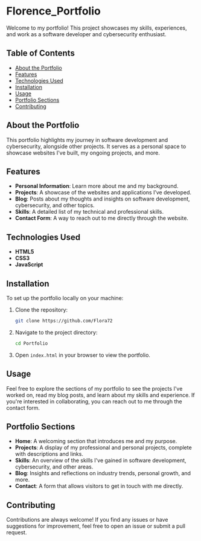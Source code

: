 

# Florence_Portfolio

Welcome to my portfolio! This project showcases my skills, experiences, and work as a software developer and cybersecurity enthusiast.

## Table of Contents
- [About the Portfolio](#about-the-portfolio)
- [Features](#features)
- [Technologies Used](#technologies-used)
- [Installation](#installation)
- [Usage](#usage)
- [Portfolio Sections](#portfolio-sections)
- [Contributing](#contributing)

## About the Portfolio
This portfolio highlights my journey in software development and cybersecurity, alongside other projects. It serves as a personal space to showcase websites I've built, my ongoing projects, and more.

## Features
- **Personal Information**: Learn more about me and my background.
- **Projects**: A showcase of the websites and applications I’ve developed.
- **Blog**: Posts about my thoughts and insights on software development, cybersecurity, and other topics.
- **Skills**: A detailed list of my technical and professional skills.
- **Contact Form**: A way to reach out to me directly through the website.

## Technologies Used
- **HTML5**
- **CSS3**
- **JavaScript**

## Installation
To set up the portfolio locally on your machine:
1. Clone the repository:
   ```bash
   git clone https://github.com/Flora72
   ```
2. Navigate to the project directory:
   ```bash
   cd Portfolio
   ```
3. Open `index.html` in your browser to view the portfolio.

## Usage
Feel free to explore the sections of my portfolio to see the projects I've worked on, read my blog posts, and learn about my skills and experience. If you're interested in collaborating, you can reach out to me through the contact form.

## Portfolio Sections
- **Home**: A welcoming section that introduces me and my purpose.
- **Projects**: A display of my professional and personal projects, complete with descriptions and links.
- **Skills**: An overview of the skills I've gained in software development, cybersecurity, and other areas.
- **Blog**: Insights and reflections on industry trends, personal growth, and more.
- **Contact**: A form that allows visitors to get in touch with me directly.

## Contributing
Contributions are always welcome! If you find any issues or have suggestions for improvement, feel free to open an issue or submit a pull request.




